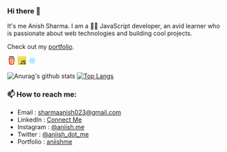 ### Hi there 👋

<!--
**aniishme/aniishme** is a ✨ _special_ ✨ repository because its `README.md` (this file) appears on your GitHub profile.

Here are some ideas to get you started:

- 🔭 I’m currently working on ...
- 🌱 I’m currently learning ...
- 👯 I’m looking to collaborate on ...
- 🤔 I’m looking for help with ...
- 💬 Ask me about ...
- 📫 How to reach me: ...
- 😄 Pronouns: ...
- ⚡ Fun fact: ...
-->
It's me Anish Sharma. I am a 👨‍💻 JavaScript developer, an avid learner who is passionate about web technologies and building cool projects.

Check out my [portfolio](https://sharmaanish.com.np).

<code><img height="20" src="https://raw.githubusercontent.com/github/explore/80688e429a7d4ef2fca1e82350fe8e3517d3494d/topics/html/html.png"></code>
<code><img height="20" src="https://raw.githubusercontent.com/github/explore/80688e429a7d4ef2fca1e82350fe8e3517d3494d/topics/javascript/javascript.png"></code>
<code><img height="20" src="https://raw.githubusercontent.com/github/explore/80688e429a7d4ef2fca1e82350fe8e3517d3494d/topics/react/react.png"></code>


![Anurag's github stats](https://github-readme-stats.vercel.app/api?username=aniishme&show_icons=true&count_private=true&hide=stars&include_all_commits=true&theme=tokyonight)
[![Top Langs](https://github-readme-stats.vercel.app/api/top-langs/?username=aniishme&layout=compact&theme=tokyonight)](https://github.com/anuraghazra/github-readme-stats)



### 📫 How to reach me:
- Email : sharmaanish023@gmail.com
- LinkedIn : [Connect Me](https://www.linkedin.com/in/sharmaanish023)
- Instagram : [@aniish.me](https://instagram.com/aniish.me)
- Twitter : [@aniish_dot_me](https://twitter.com/aniish_dot_me)
- Portfolio : [aniishme](https://sharmaanish.com.np) 
